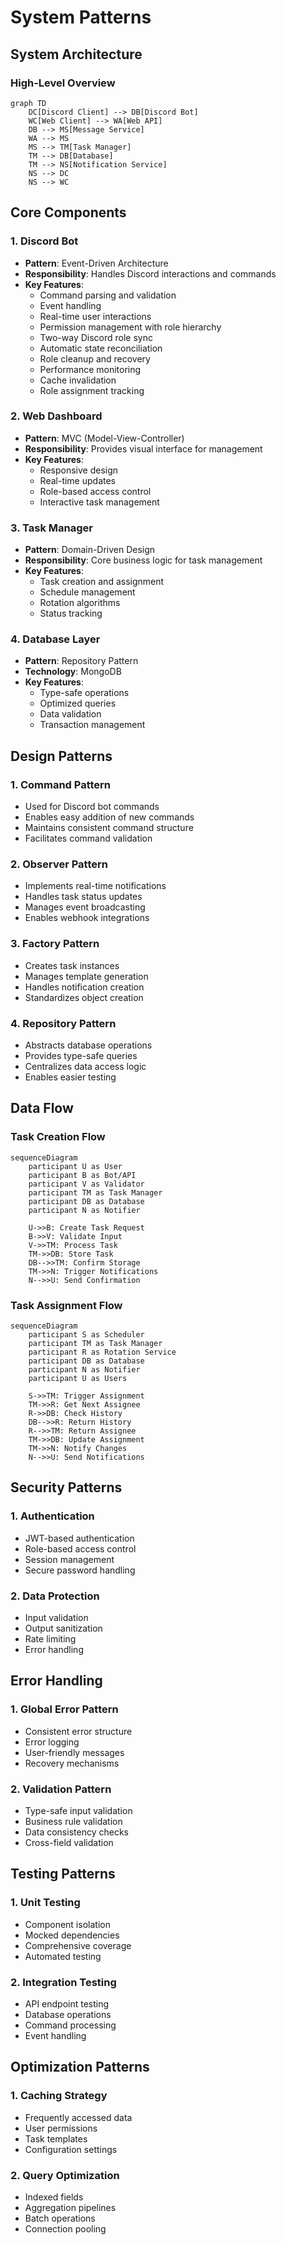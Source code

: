 # System Patterns

## System Architecture

### High-Level Overview

```mermaid
graph TD
    DC[Discord Client] --> DB[Discord Bot]
    WC[Web Client] --> WA[Web API]
    DB --> MS[Message Service]
    WA --> MS
    MS --> TM[Task Manager]
    TM --> DB[Database]
    TM --> NS[Notification Service]
    NS --> DC
    NS --> WC
```

## Core Components

### 1. Discord Bot
- **Pattern**: Event-Driven Architecture
- **Responsibility**: Handles Discord interactions and commands
- **Key Features**:
  - Command parsing and validation
  - Event handling
  - Real-time user interactions
  - Permission management with role hierarchy
  - Two-way Discord role sync
  - Automatic state reconciliation
  - Role cleanup and recovery
  - Performance monitoring
  - Cache invalidation
  - Role assignment tracking

### 2. Web Dashboard
- **Pattern**: MVC (Model-View-Controller)
- **Responsibility**: Provides visual interface for management
- **Key Features**:
  - Responsive design
  - Real-time updates
  - Role-based access control
  - Interactive task management

### 3. Task Manager
- **Pattern**: Domain-Driven Design
- **Responsibility**: Core business logic for task management
- **Key Features**:
  - Task creation and assignment
  - Schedule management
  - Rotation algorithms
  - Status tracking

### 4. Database Layer
- **Pattern**: Repository Pattern
- **Technology**: MongoDB
- **Key Features**:
  - Type-safe operations
  - Optimized queries
  - Data validation
  - Transaction management

## Design Patterns

### 1. Command Pattern
- Used for Discord bot commands
- Enables easy addition of new commands
- Maintains consistent command structure
- Facilitates command validation

### 2. Observer Pattern
- Implements real-time notifications
- Handles task status updates
- Manages event broadcasting
- Enables webhook integrations

### 3. Factory Pattern
- Creates task instances
- Manages template generation
- Handles notification creation
- Standardizes object creation

### 4. Repository Pattern
- Abstracts database operations
- Provides type-safe queries
- Centralizes data access logic
- Enables easier testing

## Data Flow

### Task Creation Flow
```mermaid
sequenceDiagram
    participant U as User
    participant B as Bot/API
    participant V as Validator
    participant TM as Task Manager
    participant DB as Database
    participant N as Notifier

    U->>B: Create Task Request
    B->>V: Validate Input
    V->>TM: Process Task
    TM->>DB: Store Task
    DB-->>TM: Confirm Storage
    TM->>N: Trigger Notifications
    N-->>U: Send Confirmation
```

### Task Assignment Flow
```mermaid
sequenceDiagram
    participant S as Scheduler
    participant TM as Task Manager
    participant R as Rotation Service
    participant DB as Database
    participant N as Notifier
    participant U as Users

    S->>TM: Trigger Assignment
    TM->>R: Get Next Assignee
    R->>DB: Check History
    DB-->>R: Return History
    R-->>TM: Return Assignee
    TM->>DB: Update Assignment
    TM->>N: Notify Changes
    N-->>U: Send Notifications
```

## Security Patterns

### 1. Authentication
- JWT-based authentication
- Role-based access control
- Session management
- Secure password handling

### 2. Data Protection
- Input validation
- Output sanitization
- Rate limiting
- Error handling

## Error Handling

### 1. Global Error Pattern
- Consistent error structure
- Error logging
- User-friendly messages
- Recovery mechanisms

### 2. Validation Pattern
- Type-safe input validation
- Business rule validation
- Data consistency checks
- Cross-field validation

## Testing Patterns

### 1. Unit Testing
- Component isolation
- Mocked dependencies
- Comprehensive coverage
- Automated testing

### 2. Integration Testing
- API endpoint testing
- Database operations
- Command processing
- Event handling

## Optimization Patterns

### 1. Caching Strategy
- Frequently accessed data
- User permissions
- Task templates
- Configuration settings

### 2. Query Optimization
- Indexed fields
- Aggregation pipelines
- Batch operations
- Connection pooling
